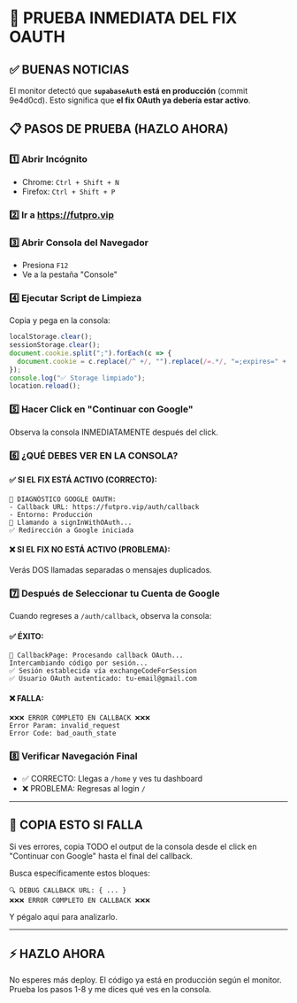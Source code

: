 # 🧪 PRUEBA INMEDIATA DEL FIX OAUTH

## ✅ BUENAS NOTICIAS
El monitor detectó que **`supabaseAuth` está en producción** (commit 9e4d0cd).
Esto significa que **el fix OAuth ya debería estar activo**.

## 📋 PASOS DE PRUEBA (HAZLO AHORA)

### 1️⃣ Abrir Incógnito
- Chrome: `Ctrl + Shift + N`
- Firefox: `Ctrl + Shift + P`

### 2️⃣ Ir a https://futpro.vip

### 3️⃣ Abrir Consola del Navegador
- Presiona `F12`
- Ve a la pestaña "Console"

### 4️⃣ Ejecutar Script de Limpieza
Copia y pega en la consola:
```javascript
localStorage.clear();
sessionStorage.clear();
document.cookie.split(";").forEach(c => {
  document.cookie = c.replace(/^ +/, "").replace(/=.*/, "=;expires=" + new Date().toUTCString() + ";path=/");
});
console.log("✅ Storage limpiado");
location.reload();
```

### 5️⃣ Hacer Click en "Continuar con Google"
Observa la consola INMEDIATAMENTE después del click.

### 6️⃣ ¿QUÉ DEBES VER EN LA CONSOLA?

#### ✅ SI EL FIX ESTÁ ACTIVO (CORRECTO):
```
🚀 DIAGNÓSTICO GOOGLE OAUTH:
- Callback URL: https://futpro.vip/auth/callback
- Entorno: Producción
🔑 Llamando a signInWithOAuth...
✅ Redirección a Google iniciada
```

#### ❌ SI EL FIX NO ESTÁ ACTIVO (PROBLEMA):
Verás DOS llamadas separadas o mensajes duplicados.

### 7️⃣ Después de Seleccionar tu Cuenta de Google
Cuando regreses a `/auth/callback`, observa la consola:

#### ✅ ÉXITO:
```
🔄 CallbackPage: Procesando callback OAuth...
Intercambiando código por sesión...
✅ Sesión establecida vía exchangeCodeForSession
✅ Usuario OAuth autenticado: tu-email@gmail.com
```

#### ❌ FALLA:
```
❌❌❌ ERROR COMPLETO EN CALLBACK ❌❌❌
Error Param: invalid_request
Error Code: bad_oauth_state
```

### 8️⃣ Verificar Navegación Final
- ✅ CORRECTO: Llegas a `/home` y ves tu dashboard
- ❌ PROBLEMA: Regresas al login `/`

---

## 📸 COPIA ESTO SI FALLA

Si ves errores, copia TODO el output de la consola desde el click en "Continuar con Google" hasta el final del callback.

Busca específicamente estos bloques:
```
🔍 DEBUG CALLBACK URL: { ... }
❌❌❌ ERROR COMPLETO EN CALLBACK ❌❌❌
```

Y pégalo aquí para analizarlo.

---

## ⚡ HAZLO AHORA

No esperes más deploy. El código ya está en producción según el monitor.
Prueba los pasos 1-8 y me dices qué ves en la consola.
